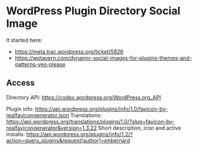 # WordPress Plugin Directory Social Image

It started here:
- https://meta.trac.wordpress.org/ticket/5926
- https://wptavern.com/dynamic-social-images-for-plugins-themes-and-patterns-yes-please

## Access

Directory API: https://codex.wordpress.org/WordPress.org_API

Plugin info: https://api.wordpress.org/plugins/info/1.0/favicon-by-realfavicongenerator.json
Translations: https://api.wordpress.org/translations/plugins/1.0/?slug=favicon-by-realfavicongenerator&version=1.3.22
Short description, icon and active installs: https://api.wordpress.org/plugins/info/1.2/?action=query_plugins&request[author]=phbernard
